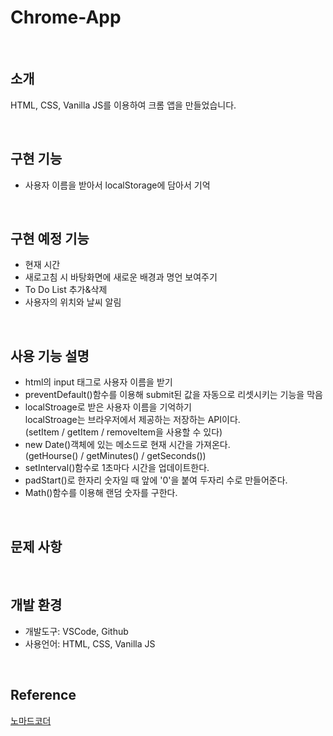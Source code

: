 # Chrome-App

<br>

## 소개
HTML, CSS, Vanilla JS를 이용하여 크롬 앱을 만들었습니다.

<br>

## 구현 기능
  - 사용자 이름을 받아서 localStorage에 담아서 기억

  <br>

  ## 구현 예정 기능
  - 현재 시간
  - 새로고침 시 바탕화면에 새로운 배경과 명언 보여주기
  - To Do List 추가&삭제
  - 사용자의 위치와 날씨 알림

<br>

## 사용 기능 설명 
  - html의 input 태그로 사용자 이름을 받기
  - preventDefault()함수를 이용해 submit된 값을 자동으로 리셋시키는 기능을 막음
  - localStroage로 받은 사용자 이름을 기억하기
    <br>localStroage는 브라우저에서 제공하는 저장하는 API이다. 
    <br>(setItem / getItem / removeItem을 사용할 수 있다)
  - new Date()객체에 있는 메소드로 현재 시간을 가져온다.
    <br>(getHourse() / getMinutes() / getSeconds())
  - setInterval()함수로 1초마다 시간을 업데이트한다.
  - padStart()로 한자리 숫자일 때 앞에 '0'을 붙여 두자리 수로 만들어준다.
  - Math()함수를 이용해 랜덤 숫자를 구한다.

<br>

## 문제 사항
  
<br>

## 개발 환경
  - 개발도구: VSCode, Github
  - 사용언어: HTML, CSS, Vanilla JS

<br>

## Reference
  [노마드코더](https://www.youtube.com/channel/UCUpJs89fSBXNolQGOYKn0YQ)